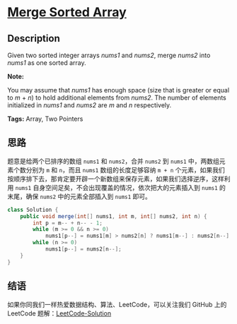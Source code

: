 # [Merge Sorted Array][title]

## Description

Given two sorted integer arrays *nums1* and *nums2*, merge *nums2* into *nums1* as one sorted array.

**Note:**

You may assume that *nums1* has enough space (size that is greater or equal to *m* + *n*) to hold additional elements from *nums2*. The number of elements initialized in *nums1* and *nums2* are *m* and *n* respectively.

**Tags:** Array, Two Pointers


## 思路

题意是给两个已排序的数组 `nums1` 和 `nums2`，合并 `nums2` 到 `nums1` 中，两数组元素个数分别为 `m` 和 `n`，而且 `nums1` 数组的长度足够容纳 `m + n` 个元素，如果我们按顺序排下去，那肯定要开辟一个新数组来保存元素，如果我们选择逆序，这样利用 `nums1` 自身空间足矣，不会出现覆盖的情况，依次把大的元素插入到 `nums1` 的末尾，确保 `nums2` 中的元素全部插入到 `nums1` 即可。

```java
class Solution {
    public void merge(int[] nums1, int m, int[] nums2, int n) {
        int p = m-- + n-- - 1;
        while (m >= 0 && n >= 0)
            nums1[p--] = nums1[m] > nums2[n] ? nums1[m--] : nums2[n--];
        while (n >= 0)
            nums1[p--] = nums2[n--];
    }
}
```


## 结语

如果你同我们一样热爱数据结构、算法、LeetCode，可以关注我们 GitHub 上的 LeetCode 题解：[LeetCode-Solution][ls]



[title]: https://leetcode.com/problems/merge-sorted-array
[ls]: https://github.com/RichCodersAndMe/LeetCode-Solution
